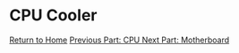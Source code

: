 # CPU Cooler











[Return to Home](https://github.com/rhd45-edu/IT-1600-Final-Project#readme)
[Previous Part: CPU ](cpu.md)
[Next Part: Motherboard ](motherboard.md)
